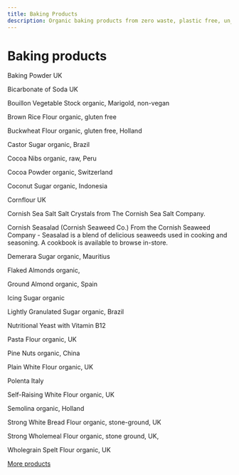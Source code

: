 ```yaml
---
title: Baking Products
description: Organic baking products from zero waste, plastic free, un_rap in Falmouth
---
```

# Baking products

Baking Powder
UK

Bicarbonate of Soda
UK

Bouillon Vegetable Stock
organic, Marigold, non-vegan

Brown Rice Flour
organic, gluten free

Buckwheat Flour
organic, gluten free, Holland

Castor Sugar
organic, Brazil

Cocoa Nibs
organic, raw, Peru

Cocoa Powder
organic, Switzerland

Coconut Sugar
organic, Indonesia

Cornflour
UK

Cornish Sea Salt
Salt Crystals from The Cornish Sea Salt Company.

Cornish Seasalad (Cornish Seaweed Co.)
From the Cornish Seaweed Company - Seasalad is a blend of delicious seaweeds used in cooking and seasoning. A cookbook is available to browse in-store.

Demerara Sugar
organic, Mauritius

Flaked Almonds
organic,

Ground Almond
organic, Spain

Icing Sugar
organic

Lightly Granulated Sugar
organic, Brazil

Nutritional Yeast
with Vitamin B12

Pasta Flour
organic, UK

Pine Nuts
organic, China

Plain White Flour
organic, UK

Polenta
Italy

Self-Raising White Flour
organic, UK

Semolina
organic, Holland

Strong White Bread Flour
organic, stone-ground, UK

Strong Wholemeal Flour
organic, stone ground, UK,

Wholegrain Spelt Flour
organic, UK

[More products](/howto/fill-containers.html)
